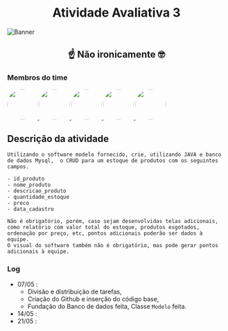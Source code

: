 <h1 style="text-align: center;"> Atividade Avaliativa 3 </h1>

![Banner](https://assets.show.news/__export/1567201752167/sites/debate/img/2019/08/30/gato_png_crop1567201738546.jpg_242310155.jpg)

<h2 style="text-align: center;"> ☝️ Não ironicamente 🤓 </h2>

<h3> Membros do time </h3>

<a href="https://github.com/gabriel-fresan">
  <img src="https://github.com/gabriel-fresan.png" style="width: 70px; border-radius: 50%;">
</a>
<a href="https://github.com/ritalina69">
  <img src="https://github.com/ritalina69.png" style="width: 70px; border-radius: 50%;">
</a>
<a href="https://github.com/yurimisan">
  <img src="https://github.com/yurimisan.png" style="width: 70px; border-radius: 50%;">
</a>
<a href="https://github.com/RafaArauj">
  <img src="https://github.com/RafaArauj.png" style="width: 70px; border-radius: 50%;">
</a>
<a href="https://github.com/AliceSilveiraa">
  <img src="https://github.com/AliceSilveiraa.png" style="width: 70px; border-radius: 50%;">
</a>

<h2> Descrição da atividade </h2> 

```
Utilizando o software modelo fornecido, crie, utilizando JAVA e banco de dados Mysql,  o CRUD para um estoque de produtos com os seguintes campos.

- id_produto
- nome_produto
- descricao_produto
- quantidade_estoque
- preco
- data_cadastro

Não é obrigatório, porém, caso sejam desenvolvidas telas adicionais, como relatório com valor total do estoque, produtos esgotados, ordenação por preço, etc, pontos adicionais poderão ser dados à equipe.
O visual do software também não é obrigatório, mas pode gerar pontos adicionais à equipe.
```

<h3> Log </h3>

- 07/05 : 
    * Divisão e distribuição de tarefas,
    * Criação do Github e inserção do código base, 
    * Fundação do Banco de dados feita, Classe `Modelo` feita.
- 14/05 :
- 21/05 : 
